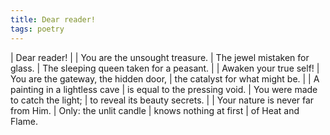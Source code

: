 ```yaml
---
title: Dear reader!
tags: poetry
---
```


| Dear reader!
|
| You are the unsought treasure.
| The jewel mistaken for glass.
| The sleeping queen taken for a peasant.
|
| Awaken your true self!
| You are the gateway, the hidden door,
| the catalyst for what might be.
|
| A painting in a lightless cave
|   is equal to the pressing void.
| You were made to catch the light;
| to reveal its beauty secrets.
|
| Your nature is never far from Him.
| Only: the unlit candle
|   knows nothing at first
| of Heat and Flame.
